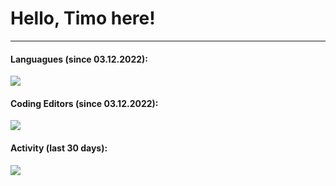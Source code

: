 <h1>Hello, Timo here!</h1>

---

#### Languagues (since 03.12.2022):

<a href="https://wakatime.com"><img src="https://wakatime.com/share/@Timo1005/73950e99-694e-430e-8339-48a88473d2be.png" /></a>

#### Coding Editors (since 03.12.2022):

<a href="https://wakatime.com"><img src="https://wakatime.com/share/@Timo1005/d3aaa6a2-2d23-4e1c-a99b-a24fb8467874.png" /></a>

#### Activity (last 30 days):

<a href="https://wakatime.com"><img src="https://wakatime.com/share/@Timo1005/71042fa9-409f-4662-a612-28538aa11de9.png" /></a>
